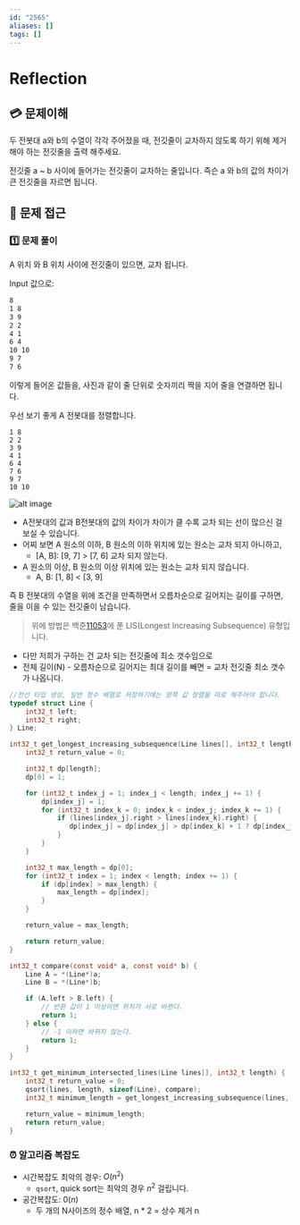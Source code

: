 ```yaml
---
id: "2565"
aliases: []
tags: []
---
```


# Reflection  

## 💳 문제이해

두 전봇대 a와 b의 수열이 각각 주어졌을 때, 전깃줄이 교차하지 않도록 하기 위해 제거해야 하는 전깃줄을 출력 해주세요.

전깃줄 a ~ b 사이에 들어가는 전깃줄이 교차하는 줄입니다. 즉슨 a 와 b의 값의 차이가 큰 전깃줄을 자르면 됩니다.

##  🚥 문제 접근

### 1️⃣  문제 풀이

A 위치 와 B 위치 사이에 전깃줄이 있으면, 교차 됩니다.

Input 값으로: 
```sh
8
1 8
3 9
2 2
4 1
6 4
10 10
9 7
7 6
```
이렇게 들어온 값들을, 사진과 같이 줄 단위로  숫자끼리 짝을 지어 줄을 연결하면 됩니다.

우선 보기 좋게 A 전봇대를 정렬합니다.

```
1 8
2 2
3 9
4 1
6 4
7 6
9 7
10 10
```
![alt image](https://blog.kakaocdn.net/dn/DZ8Yd/btrB6P2o2O3/eDJIawpRPsv3nrWFooDwvk/img.png)

- A전봇대의 값과 B전봇대의 값의 차이가 차이가 클 수록 교차 되는 선이 많으신 걸 보실 수 있습니다.
- 어찌 보면 A 원소의 이하, B 원소의 이하 위치에 있는 원소는 교차 되지 아니하고,
    - [A, B]: [9, 7] > [7, 6] 교차 되지 않는다.
- A 원소의 이상, B 원소의 이상 위치에 있는 원소는 교차 되지 않습니다.
    - A, B: [1, 8] < [3, 9] 

즉 B 전봇대의 수열을 위에 조건을 만족하면서 오름차순으로 길어지는 길이를 구하면, 
줄을 이을 수 있는 전깃줄이 남습니다.

> 위에 방법은 백준[11053](11053.md)에 푼 LIS(Longest Increasing Subsequence) 유형입니다.
    
- 다만 저희가 구하는 건 교차 되는 전깃줄에 최소 갯수임으로
- 전체 길이(N) - 오름차순으로 길어지는 최대 길이를 빼면 = 교차 전깃줄 최소 갯수가 나옵니다.

```c
//전선 타입 생성, 일반 정수 배열로 저장하기에는 양쪽 값 정렬을 따로 해주어야 합니다. 
typedef struct Line {
    int32_t left;
    int32_t right;
} Line;

int32_t get_longest_increasing_subsequence(Line lines[], int32_t length) {
    int32_t return_value = 0;

    int32_t dp[length];
    dp[0] = 1;

    for (int32_t index_j = 1; index_j < length; index_j += 1) {
        dp[index_j] = 1;
        for (int32_t index_k = 0; index_k < index_j; index_k += 1) {
            if (lines[index_j].right > lines[index_k].right) {
               dp[index_j] = dp[index_j] > dp[index_k] + 1 ? dp[index_j] : dp[index_k] + 1;
            }
        }
    }

    int32_t max_length = dp[0];
    for (int32_t index = 1; index < length; index += 1) {
        if (dp[index] > max_length) {
            max_length = dp[index];
        }
    }

    return_value = max_length;

    return return_value;
}

int32_t compare(const void* a, const void* b) {
    Line A = *(Line*)a;
    Line B = *(Line*)b;

    if (A.left > B.left) {
        // 반환 값이 1 이상이면 위치가 서로 바뀐다.
        return 1;
    } else {
        // -1 이하면 바뀌지 않는다.
        return 1;
    }
}

int32_t get_minimum_intersected_lines(Line lines[], int32_t length) {
    int32_t return_value = 0;
    qsort(lines, length, sizeof(Line), compare);
    int32_t minimum_length = get_longest_increasing_subsequence(lines, length);

    return_value = minimum_length;
    return return_value;
}
```

### ⏰ 알고리즘 복잡도
- 시간복잡도 최악의 경우: $O(n^2)$
    - `qsort`, quick sort는 최악의 경우 $n^2$ 걸립니다.
- 공간복잡도: $0(n)$ 
    - 두 개의 N사이즈의 정수 배열, n * 2 = 상수 제거 n
